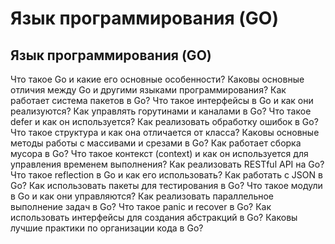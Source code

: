 # Язык программирования (GO)

## Язык программирования (GO)
Что такое Go и какие его основные особенности?
Каковы основные отличия между Go и другими языками программирования?
Как работает система пакетов в Go?
Что такое интерфейсы в Go и как они реализуются?
Как управлять горутинами и каналами в Go?
Что такое defer и как он используется?
Как реализовать обработку ошибок в Go?
Что такое структура и как она отличается от класса?
Каковы основные методы работы с массивами и срезами в Go?
Как работает сборка мусора в Go?
Что такое контекст (context) и как он используется для управления временем выполнения?
Как реализовать RESTful API на Go?
Что такое reflection в Go и как его использовать?
Как работать с JSON в Go?
Как использовать пакеты для тестирования в Go?
Что такое модули в Go и как они управляются?
Как реализовать параллельное выполнение задач в Go?
Что такое panic и recover в Go?
Как использовать интерфейсы для создания абстракций в Go?
Каковы лучшие практики по организации кода в Go?
